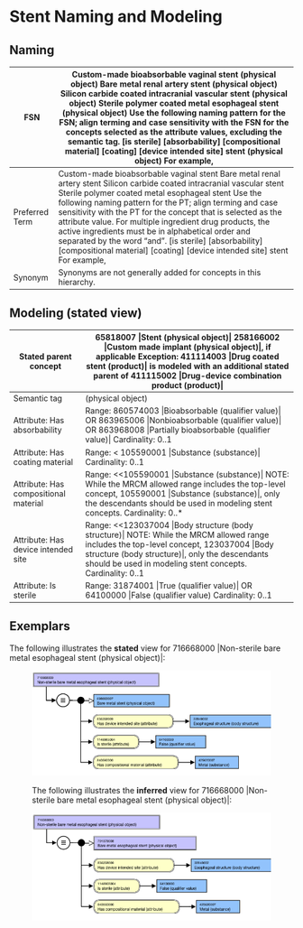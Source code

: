 # Stent Naming and Modeling

## Naming

| FSN | Custom-made bioabsorbable vaginal stent (physical object) Bare metal renal artery stent (physical object) Silicon carbide coated intracranial vascular stent (physical object) Sterile polymer coated metal esophageal stent (physical object) Use the following naming pattern for the FSN; align terming and case sensitivity with the FSN for the concepts selected as the attribute values, excluding the semantic tag. [is sterile] [absorbability] [compositional material] [coating] [device intended site] stent (physical object) For example, |
|---|---|
| Preferred Term | Custom-made bioabsorbable vaginal stent Bare metal renal artery stent Silicon carbide coated intracranial vascular stent Sterile polymer coated metal esophageal stent Use the following naming pattern for the PT; align terming and case sensitivity with the PT for the concept that is selected as the attribute value. For multiple ingredient drug products, the active ingredients must be in alphabetical order and separated by the word “and”. [is sterile] [absorbability] [compositional material] [coating] [device intended site] stent For example, |
| Synonym | Synonyms are not generally added for concepts in this hierarchy. |

## Modeling (stated view)

| Stated parent concept | 65818007 \|Stent (physical object)\| 258166002 \|Custom made implant (physical object)\|, if applicable Exception: 411114003 \|Drug coated stent (product)\| is modeled with an additional stated parent of 411115002 \|Drug-device combination product (product)\| |
|---|---|
| Semantic tag | (physical object) |
| Attribute: Has absorbability | Range: 860574003 \|Bioabsorbable (qualifier value)\| OR 863965006 \|Nonbioabsorbable (qualifier value)\| OR 863968008 \|Partially bioabsorbable (qualifier value)\| Cardinality: 0..1 |
| Attribute: Has coating material | Range: < 105590001 \|Substance (substance)\| Cardinality: 0..1 |
| Attribute: Has compositional material | Range: <<105590001 \|Substance (substance)\| NOTE: While the MRCM allowed range includes the top-level concept, 105590001 \|Substance (substance)\|, only the descendants should be used in modeling stent concepts. Cardinality: 0..* |
| Attribute: Has device intended site | Range: <<123037004 \|Body structure (body structure)\| NOTE: While the MRCM allowed range includes the top-level concept, 123037004 \|Body structure (body structure)\|, only the descendants should be used in modeling stent concepts. Cardinality: 0..1 |
| Attribute: Is sterile | Range: 31874001 \|True (qualifier value)\| OR 64100000 \|False (qualifier value) Cardinality: 0..1 |

## Exemplars

The following illustrates the **stated** view for 716668000 |Non-sterile bare metal esophageal stent (physical object)|:

<figure><img src="images/174691270.png" alt="" title=""><figcaption><p>The following illustrates the <strong>inferred</strong> view for 716668000 |Non-sterile bare metal esophageal stent (physical object)|:</p></figcaption></figure>

<figure><img src="images/174691271.png" alt="" title=""></figure>
